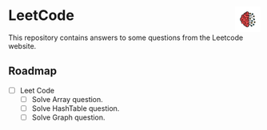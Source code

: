 # LeetCode <img alt="Logo" src="/icon.png" align="right" height="50" style="border-radius:18">


This repository contains answers to some questions from the Leetcode website.

## Roadmap

- [ ] Leet Code
  - [ ] Solve Array question.
  - [ ] Solve HashTable question.
  - [ ] Solve Graph question.